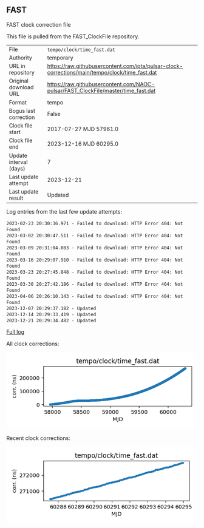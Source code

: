 
## FAST

FAST clock correction file

This file is pulled from the FAST_ClockFile repository.

|     |     |
|:--- |:--- |
| File | `tempo/clock/time_fast.dat` |
| Authority | temporary |
| URL in repository | <https://raw.githubusercontent.com/ipta/pulsar-clock-corrections/main/tempo/clock/time_fast.dat> |
| Original download URL | <https://raw.githubusercontent.com/NAOC-pulsar/FAST_ClockFile/master/time_fast.dat> |
| Format | tempo |
| Bogus last correction | False |
| Clock file start | 2017-07-27 MJD 57961.0 |
| Clock file end | 2023-12-16 MJD 60295.0 |
| Update interval (days) | 7 |
| Last update attempt | 2023-12-21 |
| Last update result | Updated |

Log entries from the last few update attempts:
```
2023-02-23 20:30:36.971 - Failed to download: HTTP Error 404: Not Found
2023-03-02 20:30:47.511 - Failed to download: HTTP Error 404: Not Found
2023-03-09 20:31:04.083 - Failed to download: HTTP Error 404: Not Found
2023-03-16 20:29:07.910 - Failed to download: HTTP Error 404: Not Found
2023-03-23 20:27:45.848 - Failed to download: HTTP Error 404: Not Found
2023-03-30 20:27:42.186 - Failed to download: HTTP Error 404: Not Found
2023-04-06 20:26:10.143 - Failed to download: HTTP Error 404: Not Found
2023-12-07 20:29:37.182 - Updated
2023-12-14 20:29:33.419 - Updated
2023-12-21 20:29:34.482 - Updated
```
[Full log](https://raw.githubusercontent.com/ipta/pulsar-clock-corrections/main/log/tempo/clock/time_fast.dat.log)


All clock corrections:

![plot of all clock corrections](time_fast.dat.png "All corrections")

Recent clock corrections:

![plot of recent clock corrections](time_fast.dat.short.png "Recent corrections")

